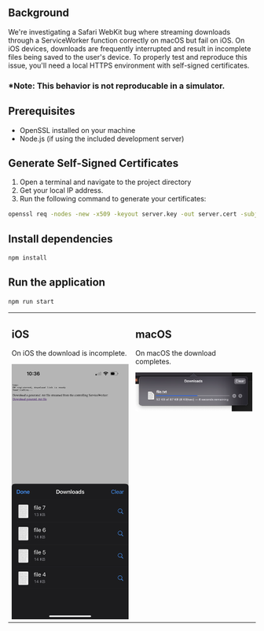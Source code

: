## Background

We're investigating a Safari WebKit bug where streaming downloads through a ServiceWorker function correctly on macOS but fail on iOS. On iOS devices, downloads are frequently interrupted and result in incomplete files being saved to the user's device. To properly test and reproduce this issue, you'll need a local HTTPS environment with self-signed certificates.

### \*Note: This behavior is not reproducable in a simulator.

## Prerequisites

- OpenSSL installed on your machine
- Node.js (if using the included development server)

## Generate Self-Signed Certificates

1. Open a terminal and navigate to the project directory
2. Get your local IP address.
3. Run the following command to generate your certificates:

```bash
openssl req -nodes -new -x509 -keyout server.key -out server.cert -subj "/CN=[YOUR_LOCAL_IP]" -days 365
```

## Install dependencies

```bash
npm install
```

## Run the application

```bash
npm run start
```

<table>
  <tr valign="top">
    <td width="50%">
      <h2>iOS</h2>
      <p>On iOS the download is incomplete.</p>
      <img src="./ios-files.png" alt="iOS Service Worker Demo" width="100%">
    </td>
    <td width="50%">
      <h2>macOS</h2>
      <p>On macOS the download completes.</p>
      <img src="./desktop-files.png" alt="Desktop Service Worker Demo" width="100%">
    </td>
  </tr>
</table>
